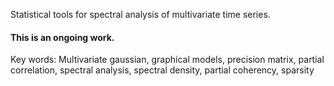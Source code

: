 Statistical tools for spectral analysis of multivariate time series. 

#### This is an ongoing work. 

Key words: Multivariate gaussian, graphical models, precision matrix, partial correlation, spectral analysis, spectral density, partial coherency, sparsity
